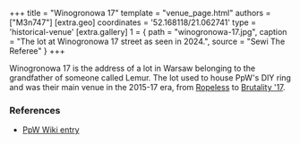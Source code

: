 +++
title = "Winogronowa 17"
template = "venue_page.html"
authors = ["M3n747"]
[extra.geo]
coordinates = '52.168118/21.062741'
type = 'historical-venue'
[extra.gallery]
1 = { path = "winogronowa-17.jpg", caption = "The lot at Winogronowa 17 street as seen in 2024.", source = "Sewi The Referee" }
+++

Winogronowa 17 is the address of a lot in Warsaw belonging to the grandfather of someone called Lemur. The lot used to house PpW's DIY ring and was their main venue in the 2015-17 era, from [Ropeless](@/e/ppw/2015-05-01-ppw-ropeless.md) to [Brutality '17](@/e/ppw/2017-03-25-ppw-brutality-17.md).

### References

* [PpW Wiki entry](https://ppw-fandom.tpwres.pl/dzialka-dziadka-lemura)
